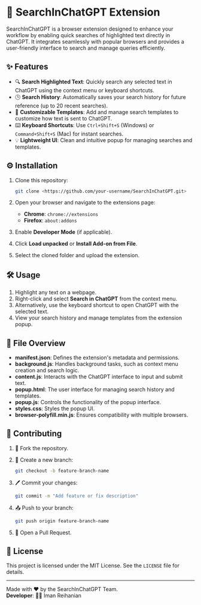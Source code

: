 # 🚀 SearchInChatGPT Extension

SearchInChatGPT is a browser extension designed to enhance your workflow by enabling quick searches of highlighted text directly in ChatGPT. It integrates seamlessly with popular browsers and provides a user-friendly interface to search and manage queries efficiently.

## ✨ Features

- 🔍 **Search Highlighted Text**: Quickly search any selected text in ChatGPT using the context menu or keyboard shortcuts.
- 🕒 **Search History**: Automatically saves your search history for future reference (up to 20 recent searches).
- 📝 **Customizable Templates**: Add and manage search templates to customize how text is sent to ChatGPT.
- ⌨️ **Keyboard Shortcuts**: Use `Ctrl+Shift+S` (Windows) or `Command+Shift+S` (Mac) for instant searches.
- 💡 **Lightweight UI**: Clean and intuitive popup for managing searches and templates.

## ⚙️ Installation

1. Clone this repository:

   ```bash
   git clone <https://github.com/your-username/SearchInChatGPT.git>
   ```

2. Open your browser and navigate to the extensions page:
   - **Chrome**: `chrome://extensions`
   - **Firefox**: `about:addons`
3. Enable **Developer Mode** (if applicable).
4. Click **Load unpacked** or **Install Add-on from File**.
5. Select the cloned folder and upload the extension.

## 🛠️ Usage

1. Highlight any text on a webpage.
2. Right-click and select **Search in ChatGPT** from the context menu.
3. Alternatively, use the keyboard shortcut to open ChatGPT with the selected text.
4. View your search history and manage templates from the extension popup.

## 📂 File Overview

- **manifest.json**: Defines the extension's metadata and permissions.
- **background.js**: Handles background tasks, such as context menu creation and search logic.
- **content.js**: Interacts with the ChatGPT interface to input and submit text.
- **popup.html**: The user interface for managing search history and templates.
- **popup.js**: Controls the functionality of the popup interface.
- **styles.css**: Styles the popup UI.
- **browser-polyfill.min.js**: Ensures compatibility with multiple browsers.

## 🤝 Contributing

1. 🍴 Fork the repository.
2. 🌱 Create a new branch:

   ```bash
   git checkout -b feature-branch-name
   ```

3. 🖊️ Commit your changes:

   ```bash
   git commit -m "Add feature or fix description"
   ```

4. 📤 Push to your branch:

   ```bash
   git push origin feature-branch-name
   ```

5. 🔄 Open a Pull Request.

## 📜 License

This project is licensed under the MIT License. See the `LICENSE` file for details.

---

Made with ❤️ by the SearchInChatGPT Team.  
**Developer**: 👨‍💻 Iman Reihanian
